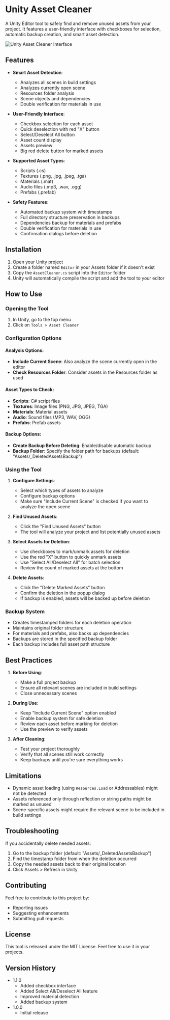 # Unity Asset Cleaner

A Unity Editor tool to safely find and remove unused assets from your project. It features a user-friendly interface with checkboxes for selection, automatic backup creation, and smart asset detection.

![Unity Asset Cleaner Interface](insert_screenshot_here)

## Features

- **Smart Asset Detection**:
  - Analyzes all scenes in build settings
  - Analyzes currently open scene
  - Resources folder analysis
  - Scene objects and dependencies
  - Double verification for materials in use

- **User-Friendly Interface**:
  - Checkbox selection for each asset
  - Quick deselection with red "X" button
  - Select/Deselect All button
  - Asset count display
  - Assets preview
  - Big red delete button for marked assets

- **Supported Asset Types**:
  - Scripts (.cs)
  - Textures (.png, .jpg, .jpeg, .tga)
  - Materials (.mat)
  - Audio files (.mp3, .wav, .ogg)
  - Prefabs (.prefab)

- **Safety Features**:
  - Automated backup system with timestamps
  - Full directory structure preservation in backups
  - Dependencies backup for materials and prefabs
  - Double verification for materials in use
  - Confirmation dialogs before deletion

## Installation

1. Open your Unity project
2. Create a folder named `Editor` in your Assets folder if it doesn't exist
3. Copy the `AssetCleaner.cs` script into the `Editor` folder
4. Unity will automatically compile the script and add the tool to your editor

## How to Use

### Opening the Tool
1. In Unity, go to the top menu
2. Click on `Tools > Asset Cleaner`

### Configuration Options

#### Analysis Options:
- **Include Current Scene**: Also analyze the scene currently open in the editor
- **Check Resources Folder**: Consider assets in the Resources folder as used

#### Asset Types to Check:
- **Scripts**: C# script files
- **Textures**: Image files (PNG, JPG, JPEG, TGA)
- **Materials**: Material assets
- **Audio**: Sound files (MP3, WAV, OGG)
- **Prefabs**: Prefab assets

#### Backup Options:
- **Create Backup Before Deleting**: Enable/disable automatic backup
- **Backup Folder**: Specify the folder path for backups (default: "Assets/_DeletedAssetsBackup")

### Using the Tool

1. **Configure Settings**:
   - Select which types of assets to analyze
   - Configure backup options
   - Make sure "Include Current Scene" is checked if you want to analyze the open scene

2. **Find Unused Assets**:
   - Click the "Find Unused Assets" button
   - The tool will analyze your project and list potentially unused assets

3. **Select Assets for Deletion**:
   - Use checkboxes to mark/unmark assets for deletion
   - Use the red "X" button to quickly unmark assets
   - Use "Select All/Deselect All" for batch selection
   - Review the count of marked assets at the bottom

4. **Delete Assets**:
   - Click the "Delete Marked Assets" button
   - Confirm the deletion in the popup dialog
   - If backup is enabled, assets will be backed up before deletion

### Backup System

- Creates timestamped folders for each deletion operation
- Maintains original folder structure
- For materials and prefabs, also backs up dependencies
- Backups are stored in the specified backup folder
- Each backup includes full asset path structure

## Best Practices

1. **Before Using**:
   - Make a full project backup
   - Ensure all relevant scenes are included in build settings
   - Close unnecessary scenes

2. **During Use**:
   - Keep "Include Current Scene" option enabled
   - Enable backup system for safe deletion
   - Review each asset before marking for deletion
   - Use the preview to verify assets

3. **After Cleaning**:
   - Test your project thoroughly
   - Verify that all scenes still work correctly
   - Keep backups until you're sure everything works

## Limitations

- Dynamic asset loading (using `Resources.Load` or Addressables) might not be detected
- Assets referenced only through reflection or string paths might be marked as unused
- Scene-specific assets might require the relevant scene to be included in build settings

## Troubleshooting

If you accidentally delete needed assets:
1. Go to the backup folder (default: "Assets/_DeletedAssetsBackup")
2. Find the timestamp folder from when the deletion occurred
3. Copy the needed assets back to their original location
4. Click Assets > Refresh in Unity

## Contributing

Feel free to contribute to this project by:
- Reporting issues
- Suggesting enhancements
- Submitting pull requests

## License

This tool is released under the MIT License. Feel free to use it in your projects.

## Version History

- 1.1.0
  - Added checkbox interface
  - Added Select All/Deselect All feature
  - Improved material detection
  - Added backup system
- 1.0.0
  - Initial release
